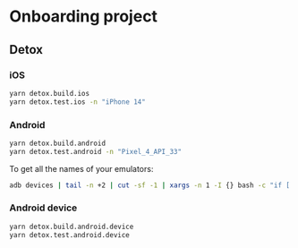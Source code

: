# Onboarding project

## Detox

### iOS

```sh
yarn detox.build.ios
yarn detox.test.ios -n "iPhone 14"
```

### Android

```sh
yarn detox.build.android
yarn detox.test.android -n "Pixel_4_API_33"
```

To get all the names of your emulators:

```sh
adb devices | tail -n +2 | cut -sf -1 | xargs -n 1 -I {} bash -c "if [[ '{}' =~ ^emulator--* ]]; then adb -s {} emu avd name | head -n 1; fi"
```

### Android device

```sh
yarn detox.build.android.device
yarn detox.test.android.device
```
